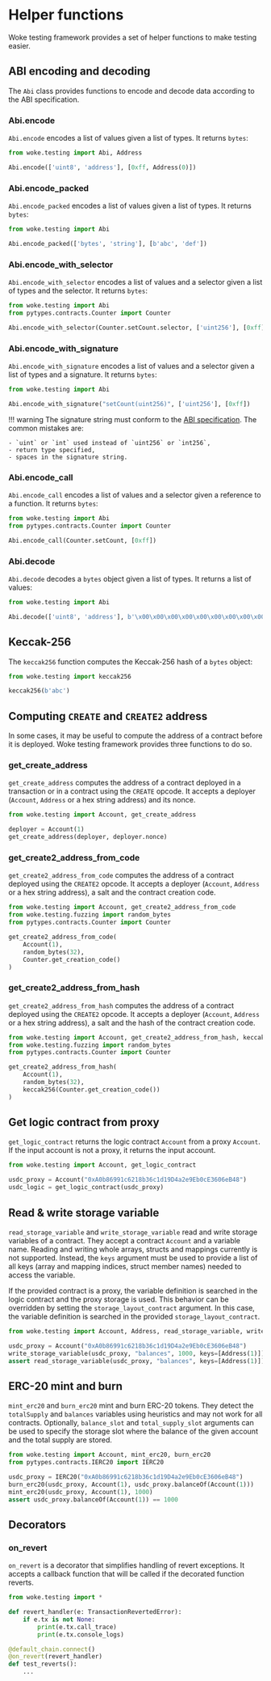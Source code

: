 # Helper functions

Woke testing framework provides a set of helper functions to make testing easier.

## ABI encoding and decoding

The `Abi` class provides functions to encode and decode data according to the ABI specification.

### Abi.encode

`Abi.encode` encodes a list of values given a list of types. It returns `bytes`:

```python
from woke.testing import Abi, Address

Abi.encode(['uint8', 'address'], [0xff, Address(0)])
```

### Abi.encode_packed

`Abi.encode_packed` encodes a list of values given a list of types. It returns `bytes`:

```python
from woke.testing import Abi

Abi.encode_packed(['bytes', 'string'], [b'abc', 'def'])
```

### Abi.encode_with_selector

`Abi.encode_with_selector` encodes a list of values and a selector given a list of types and the selector. It returns `bytes`:

```python
from woke.testing import Abi
from pytypes.contracts.Counter import Counter

Abi.encode_with_selector(Counter.setCount.selector, ['uint256'], [0xff])
```

### Abi.encode_with_signature

`Abi.encode_with_signature` encodes a list of values and a selector given a list of types and a signature. It returns `bytes`:

```python
from woke.testing import Abi

Abi.encode_with_signature("setCount(uint256)", ['uint256'], [0xff])
```

!!! warning
    The signature string must conform to the [ABI specification](https://docs.soliditylang.org/en/latest/abi-spec.html#function-selector).
    The common mistakes are:
    
    - `uint` or `int` used instead of `uint256` or `int256`,
    - return type specified,
    - spaces in the signature string.

### Abi.encode_call

`Abi.encode_call` encodes a list of values and a selector given a reference to a function. It returns `bytes`:

```python
from woke.testing import Abi
from pytypes.contracts.Counter import Counter

Abi.encode_call(Counter.setCount, [0xff])
```

### Abi.decode

`Abi.decode` decodes a `bytes` object given a list of types. It returns a list of values:

```python
from woke.testing import Abi

Abi.decode(['uint8', 'address'], b'\x00\x00\x00\x00\x00\x00\x00\x00\x00\x00\x00\x00\x00\x00\x00\x00\x00\x00\x00\x00\x00\x00\x00\x00\x00\x00\x00\x00\x00\x00\x00\xff\x00\x00\x00\x00\x00\x00\x00\x00\x00\x00\x00\x00\x00\x00\x00\x00\x00\x00\x00\x00\x00\x00\x00\x00\x00\x00\x00\x00\x00\x00\x00\x00')
```

## Keccak-256

The `keccak256` function computes the Keccak-256 hash of a `bytes` object:

```python
from woke.testing import keccak256

keccak256(b'abc')
```

## Computing `CREATE` and `CREATE2` address

In some cases, it may be useful to compute the address of a contract before it is deployed. Woke testing framework provides three functions to do so.

### get_create_address

`get_create_address` computes the address of a contract deployed in a transaction or in a contract using the `CREATE` opcode.
It accepts a deployer (`Account`, `Address` or a hex string address) and its nonce.

```python
from woke.testing import Account, get_create_address

deployer = Account(1)
get_create_address(deployer, deployer.nonce)
```

### get_create2_address_from_code

`get_create2_address_from_code` computes the address of a contract deployed using the `CREATE2` opcode.
It accepts a deployer (`Account`, `Address` or a hex string address), a salt and the contract creation code.

```python
from woke.testing import Account, get_create2_address_from_code
from woke.testing.fuzzing import random_bytes
from pytypes.contracts.Counter import Counter

get_create2_address_from_code(
    Account(1),
    random_bytes(32),
    Counter.get_creation_code()
)
```

### get_create2_address_from_hash

`get_create2_address_from_hash` computes the address of a contract deployed using the `CREATE2` opcode.
It accepts a deployer (`Account`, `Address` or a hex string address), a salt and the hash of the contract creation code.

```python
from woke.testing import Account, get_create2_address_from_hash, keccak256
from woke.testing.fuzzing import random_bytes
from pytypes.contracts.Counter import Counter

get_create2_address_from_hash(
    Account(1),
    random_bytes(32),
    keccak256(Counter.get_creation_code())
)
```

## Get logic contract from proxy

`get_logic_contract` returns the logic contract `Account` from a proxy `Account`.
If the input account is not a proxy, it returns the input account.

```python
from woke.testing import Account, get_logic_contract

usdc_proxy = Account("0xA0b86991c6218b36c1d19D4a2e9Eb0cE3606eB48")
usdc_logic = get_logic_contract(usdc_proxy)
```

## Read & write storage variable

`read_storage_variable` and `write_storage_variable` read and write storage variables of a contract.
They accept a contract `Account` and a variable name. Reading and writing whole arrays, structs and mappings currently is not supported.
Instead, the `keys` argument must be used to provide a list of all keys (array and mapping indices, struct member names) needed to access the variable.

If the provided contract is a proxy, the variable definition is searched in the logic contract and the proxy storage is used.
This behavior can be overridden by setting the `storage_layout_contract` argument.
In this case, the variable definition is searched in the provided `storage_layout_contract`.

```python
from woke.testing import Account, Address, read_storage_variable, write_storage_variable

usdc_proxy = Account("0xA0b86991c6218b36c1d19D4a2e9Eb0cE3606eB48")
write_storage_variable(usdc_proxy, "balances", 1000, keys=[Address(1)])
assert read_storage_variable(usdc_proxy, "balances", keys=[Address(1)]) == 1000
```

## ERC-20 mint and burn

`mint_erc20` and `burn_erc20` mint and burn ERC-20 tokens. They detect the `totalSupply` and `balances` variables using heuristics and may not work for all contracts.
Optionally, `balance_slot` and `total_supply_slot` arguments can be used to specify the storage slot where the balance of the given account and the total supply are stored.

```python
from woke.testing import Account, mint_erc20, burn_erc20
from pytypes.contracts.IERC20 import IERC20

usdc_proxy = IERC20("0xA0b86991c6218b36c1d19D4a2e9Eb0cE3606eB48")
burn_erc20(usdc_proxy, Account(1), usdc_proxy.balanceOf(Account(1)))
mint_erc20(usdc_proxy, Account(1), 1000)
assert usdc_proxy.balanceOf(Account(1)) == 1000
```

## Decorators

### on_revert

`on_revert` is a decorator that simplifies handling of revert exceptions. It accepts a callback function that will be called if the decorated function reverts.

```python
from woke.testing import *

def revert_handler(e: TransactionRevertedError):
    if e.tx is not None:
        print(e.tx.call_trace)
        print(e.tx.console_logs)

@default_chain.connect()
@on_revert(revert_handler)
def test_reverts():
    ...
```
